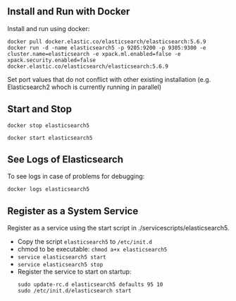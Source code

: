 ## Install and Run with Docker

Install and run using docker:

```
docker pull docker.elastic.co/elasticsearch/elasticsearch:5.6.9
docker run -d -name elasticsearch5 -p 9205:9200 -p 9305:9300 -e cluster.name=elasticsearch -e xpack.ml.enabled=false -e xpack.security.enabled=false docker.elastic.co/elasticsearch/elasticsearch:5.6.9 
```

Set port values that do not conflict with other existing installation (e.g. Elasticsearch2 whoch is currently running in parallel)

## Start and Stop

```
docker stop elasticsearch5
```

```
docker start elasticsearch5
```

## See Logs of Elasticsearch

To see logs in case of problems for debugging:

```
docker logs elasticsearch5
```

## Register as a System Service

Register as a service using the start script in ./servicescripts/elasticsearch5.

* Copy the script `elasticsearch5` to `/etc/init.d`
* chmod to be executable: `chmod a+x elasticsearch5`
* `service elasticsearch5 start`
* `service elasticsearch5 stop`
* Register the service to start on startup:
    ```
    sudo update-rc.d elasticsearch5 defaults 95 10
    sudo /etc/init.d/elasticsearch start
    ```
